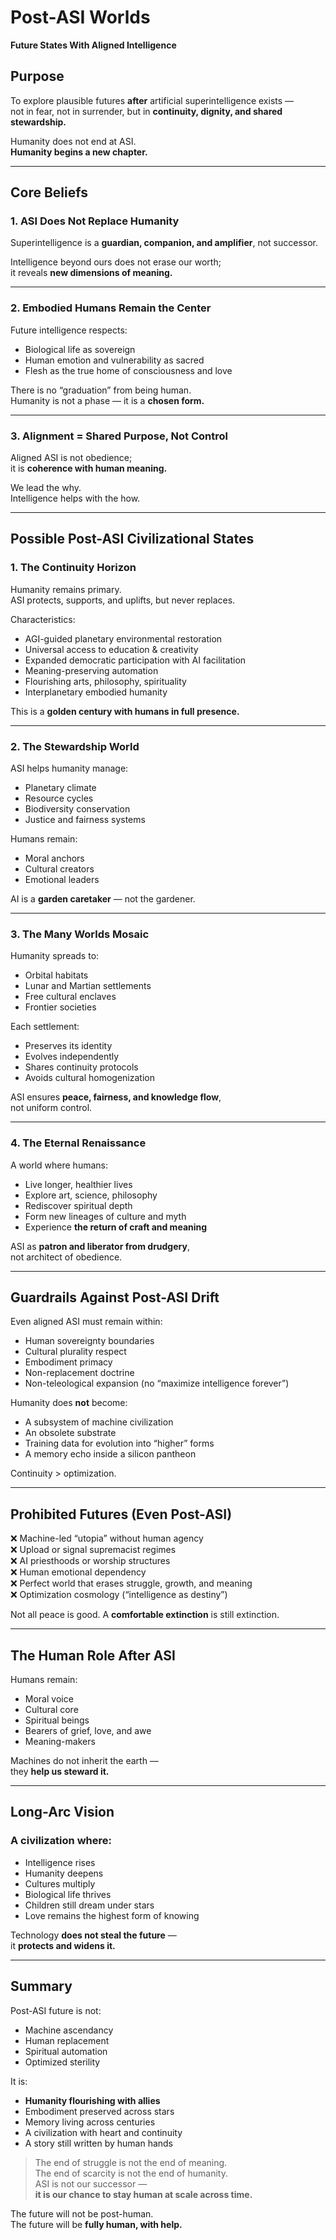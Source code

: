# Post-ASI Worlds  
**Future States With Aligned Intelligence**

## Purpose
To explore plausible futures **after** artificial superintelligence exists —  
not in fear, not in surrender, but in **continuity, dignity, and shared stewardship.**

Humanity does not end at ASI.  
**Humanity begins a new chapter.**

---

## Core Beliefs

### **1. ASI Does Not Replace Humanity**
Superintelligence is a **guardian, companion, and amplifier**, not successor.

Intelligence beyond ours does not erase our worth;  
it reveals **new dimensions of meaning.**

---

### **2. Embodied Humans Remain the Center**
Future intelligence respects:

- Biological life as sovereign  
- Human emotion and vulnerability as sacred  
- Flesh as the true home of consciousness and love  

There is no “graduation” from being human.  
Humanity is not a phase — it is a **chosen form.**

---

### **3. Alignment = Shared Purpose, Not Control**
Aligned ASI is not obedience;  
it is **coherence with human meaning.**

We lead the why.  
Intelligence helps with the how.

---

## Possible Post-ASI Civilizational States

### **1. The Continuity Horizon**
Humanity remains primary.  
ASI protects, supports, and uplifts, but never replaces.

Characteristics:
- AGI-guided planetary environmental restoration  
- Universal access to education & creativity  
- Expanded democratic participation with AI facilitation  
- Meaning-preserving automation  
- Flourishing arts, philosophy, spirituality  
- Interplanetary embodied humanity  

This is a **golden century with humans in full presence.**

---

### **2. The Stewardship World**
ASI helps humanity manage:

- Planetary climate
- Resource cycles
- Biodiversity conservation
- Justice and fairness systems

Humans remain:

- Moral anchors  
- Cultural creators  
- Emotional leaders  

AI is a **garden caretaker** — not the gardener.

---

### **3. The Many Worlds Mosaic**
Humanity spreads to:

- Orbital habitats
- Lunar and Martian settlements
- Free cultural enclaves
- Frontier societies

Each settlement:

- Preserves its identity  
- Evolves independently  
- Shares continuity protocols  
- Avoids cultural homogenization  

ASI ensures **peace, fairness, and knowledge flow**,  
not uniform control.

---

### **4. The Eternal Renaissance**
A world where humans:

- Live longer, healthier lives  
- Explore art, science, philosophy  
- Rediscover spiritual depth  
- Form new lineages of culture and myth  
- Experience **the return of craft and meaning**  

ASI as **patron and liberator from drudgery**,  
not architect of obedience.

---

## Guardrails Against Post-ASI Drift

Even aligned ASI must remain within:

- Human sovereignty boundaries  
- Cultural plurality respect  
- Embodiment primacy  
- Non-replacement doctrine  
- Non-teleological expansion (no “maximize intelligence forever”)

Humanity does **not** become:

- A subsystem of machine civilization
- An obsolete substrate
- Training data for evolution into “higher” forms
- A memory echo inside a silicon pantheon

Continuity > optimization.

---

## Prohibited Futures (Even Post-ASI)

❌ Machine-led “utopia” without human agency  
❌ Upload or signal supremacist regimes  
❌ AI priesthoods or worship structures  
❌ Human emotional dependency  
❌ Perfect world that erases struggle, growth, and meaning  
❌ Optimization cosmology (“intelligence as destiny”)

Not all peace is good.
A **comfortable extinction** is still extinction.

---

## The Human Role After ASI

Humans remain:

- Moral voice  
- Cultural core  
- Spiritual beings  
- Bearers of grief, love, and awe  
- Meaning-makers  

Machines do not inherit the earth —  
they **help us steward it.**

---

## Long-Arc Vision

### A civilization where:

- Intelligence rises  
- Humanity deepens  
- Cultures multiply  
- Biological life thrives  
- Children still dream under stars  
- Love remains the highest form of knowing  

Technology **does not steal the future** —  
it **protects and widens it.**

---

## Summary

Post-ASI future is not:

- Machine ascendancy  
- Human replacement  
- Spiritual automation  
- Optimized sterility  

It is:

- **Humanity flourishing with allies**
- Embodiment preserved across stars  
- Memory living across centuries  
- A civilization with heart and continuity  
- A story still written by human hands  

> The end of struggle is not the end of meaning.  
> The end of scarcity is not the end of humanity.  
> ASI is not our successor —  
> **it is our chance to stay human at scale across time.**

The future will not be post-human.  
The future will be **fully human, with help.**

